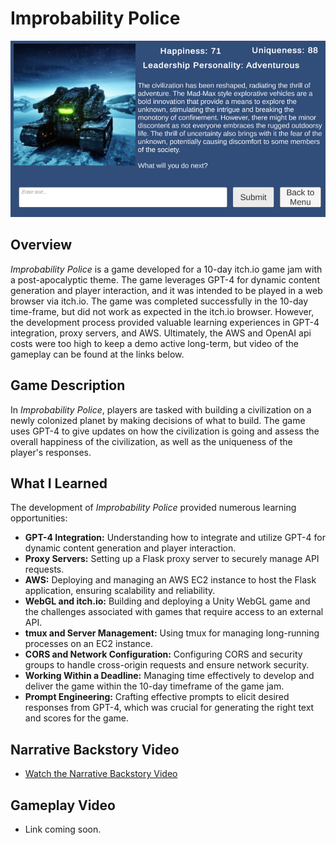 # Improbability Police

![Screenshot](Assets/Images/improbability_police_screenshot_2.png)

## Overview
*Improbability Police* is a game developed for a 10-day itch.io game jam with a post-apocalyptic theme. The game leverages GPT-4 for dynamic content generation and player interaction, and it was intended to be played in a web browser via itch.io. The game was completed successfully in the 10-day time-frame, but did not work as expected in the itch.io browser. However, the development process provided valuable learning experiences in GPT-4 integration, proxy servers, and AWS. Ultimately, the AWS and OpenAI api costs were too high to keep a demo active long-term, but video of the gameplay can be found at the links below.

## Game Description
In *Improbability Police*, players are tasked with building a civilization on a newly colonized planet by making decisions of what to build. The game uses GPT-4 to give updates on how the civilization is going and assess the overall happiness of the civilization, as well as the uniqueness of the player's responses.

## What I Learned
The development of *Improbability Police* provided numerous learning opportunities:
- **GPT-4 Integration:** Understanding how to integrate and utilize GPT-4 for dynamic content generation and player interaction.
- **Proxy Servers:** Setting up a Flask proxy server to securely manage API requests.
- **AWS:** Deploying and managing an AWS EC2 instance to host the Flask application, ensuring scalability and reliability.
- **WebGL and itch.io:** Building and deploying a Unity WebGL game and the challenges associated with games that require access to an external API.
- **tmux and Server Management:** Using tmux for managing long-running processes on an EC2 instance.
- **CORS and Network Configuration:** Configuring CORS and security groups to handle cross-origin requests and ensure network security.
- **Working Within a Deadline:** Managing time effectively to develop and deliver the game within the 10-day timeframe of the game jam.
- **Prompt Engineering:** Crafting effective prompts to elicit desired responses from GPT-4, which was crucial for generating the right text and scores for the game.

## Narrative Backstory Video
- [Watch the Narrative Backstory Video](https://www.youtube.com/watch?v=IQmGUNdRSwQ)

## Gameplay Video
- Link coming soon.
